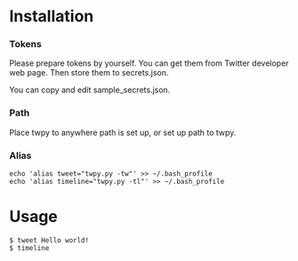 # Installation
### Tokens
Please prepare tokens by yourself. You can get them from Twitter developer web page.
Then store them to secrets.json.

You can copy and edit sample_secrets.json.

### Path
Place twpy to anywhere path is set up, or set up path to twpy.

### Alias
```
echo 'alias tweet="twpy.py -tw"' >> ~/.bash_profile
echo 'alias timeline="twpy.py -tl"' >> ~/.bash_profile
```

# Usage
```
$ tweet Hello world!
$ timeline
```
